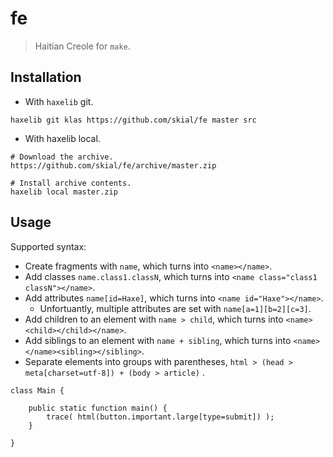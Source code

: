 # fe

> Haitian Creole for `make`.

## Installation

- With `haxelib` git.

```
haxelib git klas https://github.com/skial/fe master src
```

- With haxelib local.

```
# Download the archive.
https://github.com/skial/fe/archive/master.zip

# Install archive contents.
haxelib local master.zip
```

## Usage

Supported syntax:

- Create fragments with `name`, which turns into `<name></name>`.
- Add classes `name.class1.classN`, which turns into `<name class="class1 classN"></name>`.
- Add attributes `name[id=Haxe]`, which turns into `<name id="Haxe"></name>`.
	+ Unfortuantly, multiple attributes are set with `name[a=1][b=2][c=3]`.
- Add children to an element with `name > child`, which turns into `<name><child></child></name>`.
- Add siblings to an element with `name + sibling`, which turns into `<name></name><sibling></sibling>`.
- Separate elements into groups with parentheses, `html > (head > meta[charset=utf-8]) + (body > article)` .

```
class Main {
	
	public static function main() {
		trace( html(button.important.large[type=submit]) );
	}
	
}
```
